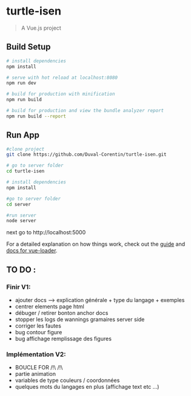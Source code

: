 # turtle-isen

> A Vue.js project

## Build Setup

``` bash
# install dependencies
npm install

# serve with hot reload at localhost:8080
npm run dev

# build for production with minification
npm run build

# build for production and view the bundle analyzer report
npm run build --report
```

## Run App

``` bash
#clone project
git clone https://github.com/Duval-Corentin/turtle-isen.git

# go to server folder
cd turtle-isen

# install dependencies 
npm install

#go to server folder
cd server

#run server
node server
```
next go to http://localhost:5000 

For a detailed explanation on how things work, check out the [guide](http://vuejs-templates.github.io/webpack/) and [docs for vue-loader](http://vuejs.github.io/vue-loader).

## TO DO :
### Finir V1:
- ajouter docs --> explication générale + type du langage + exemples 
- centrer elements page html
- débuger / retirer bonton anchor docs
- stopper les logs de wannings gramaires server side
- corriger les fautes
- bug contour figure
- bug affichage remplissage des figures

### Implémentation V2: 
- BOUCLE FOR /!\ /!\
- partie animation 
- variables de type couleurs / coordonnées
- quelques mots du langages en plus (affichage text etc ...)
